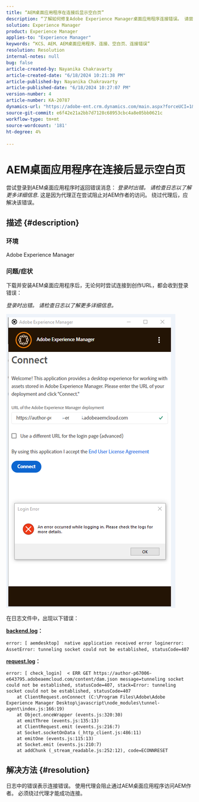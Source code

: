 ```yaml
---
title: “AEM桌面应用程序在连接后显示空白页”
description: “了解如何修复Adobe Experience Manager桌面应用程序连接错误。 请尝试绕过代理。”
solution: Experience Manager
product: Experience Manager
applies-to: "Experience Manager"
keywords: “KCS、AEM、AEM桌面应用程序、连接、空白页、连接错误”
resolution: Resolution
internal-notes: null
bug: false
article-created-by: Nayanika Chakravarty
article-created-date: "6/18/2024 10:21:38 PM"
article-published-by: Nayanika Chakravarty
article-published-date: "6/18/2024 10:27:07 PM"
version-number: 4
article-number: KA-20787
dynamics-url: "https://adobe-ent.crm.dynamics.com/main.aspx?forceUCI=1&pagetype=entityrecord&etn=knowledgearticle&id=6ac5de1e-c12d-ef11-840a-000d3a5b439f"
source-git-commit: e6f42e21a2bb7d7128c68953cbc4a8e05bb0621c
workflow-type: tm+mt
source-wordcount: '181'
ht-degree: 4%

---
```


# AEM桌面应用程序在连接后显示空白页


尝试登录到AEM桌面应用程序时返回错误消息： *登录时出错。 请检查日志以了解更多详细信息*. 这是因为代理正在尝试阻止对AEM作者的访问。 绕过代理后，应解决该错误。

## 描述 {#description}


### <b>环境</b>

Adobe Experience Manager

### <b>问题/症状</b>

下载并安装AEM桌面应用程序后，无论何时尝试连接到创作URL，都会收到登录错误：

*登录时出错。 请检查日志以了解更多详细信息。*

![](assets/___72c5de1e-c12d-ef11-840a-000d3a5b439f___.png)

在日志文件中，出现以下错误：

<b><u>backend.log</u>：</b>

`error: [ aemdesktop]  native application received error loginerror: AssetError: tunneling socket could not be established, statusCode=407`

<b><u>request.log</u>：</b>


```
error: [ check_login]  < ERR GET https://author-p67006-e643795.adobeaemcloud.com/content/dam.json message=tunneling socket could not be established, statusCode=407, stack=Error: tunneling socket could not be established, statusCode=407
    at ClientRequest.onConnect (C:\Program Files\Adobe\Adobe Experience Manager Desktop\javascript\node_modules\tunnel-agent\index.js:166:19)
    at Object.onceWrapper (events.js:320:30)
    at emitThree (events.js:135:13)
    at ClientRequest.emit (events.js:216:7)
    at Socket.socketOnData (_http_client.js:486:11)
    at emitOne (events.js:115:13)
    at Socket.emit (events.js:210:7)
    at addChunk (_stream_readable.js:252:12), code=ECONNRESET
```



## 解决方法 {#resolution}


日志中的错误表示连接错误。 使用代理会阻止通过AEM桌面应用程序访问AEM作者。 必须绕过代理才能成功连接。
